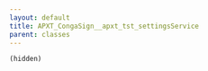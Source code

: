 ```yaml
---
layout: default
title: APXT_CongaSign__apxt_tst_settingsService
parent: classes
---
```


```(hidden)```
